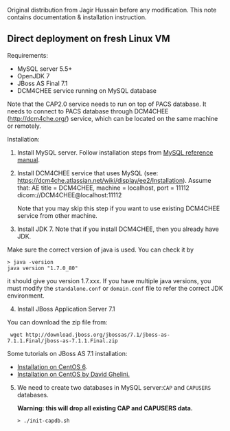 Original distribution from Jagir Hussain before any modification.
This note contains documentation & installation instruction.

## Direct deployment on fresh Linux VM

Requirements:
* MySQL server 5.5+
* OpenJDK 7
* JBoss AS Final 7.1
* DCM4CHEE service running on MySQL database

Note that the CAP2.0 service needs to run on top of PACS database. It needs to connect to PACS database through DCM4CHEE (http://dcm4che.org/) service, which can be located on the same machine or remotely.

Installation:

1. Install MySQL server. Follow installation steps from [MySQL reference manual](https://dev.mysql.com/doc/).

2. Install DCM4CHEE service that uses MySQL (see: https://dcm4che.atlassian.net/wiki/display/ee2/Installation).
   Assume that:
   AE title = DCM4CHEE, machine = localhost, port = 11112
   dicom://DCM4CHEE@localhost:11112

   Note that you may skip this step if you want to use existing DCM4CHEE service from other machine.

3. Install JDK 7.
  Note that if you install DCM4CHEE, then you already have JDK.

  Make sure the correct version of java is used. You can check it by
 ```
> java -version
java version "1.7.0_80"
```
 it should give you version 1.7.xxx. If you have multiple java versions, you must modify the `standalone.conf` or `domain.conf` file to refer the correct JDK environment.

4. Install JBoss Application Server 7.1

  You can download the zip file from:
  ```
   wget http://download.jboss.org/jbossas/7.1/jboss-as-7.1.1.Final/jboss-as-7.1.1.Final.zip
   ```

   Some tutorials on JBoss AS 7.1 installation:
   * [Installation on CentOS 6](https://www.opensourcearchitect.co/tutorials/installing-jboss-7-1-on-centos-6).
   * [Installation on CentOS by David Ghelini.](http://www.davidghedini.com/pg/entry/install_jboss_7_on_centos)

5. We need to create two databases in MySQL server:`CAP` and `CAPUSERS` databases.

   **Warning: this will drop all existing CAP and CAPUSERS data.**

   ```
   > ./init-capdb.sh
   ```
